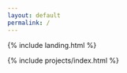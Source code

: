 ```yaml
---
layout: default
permalink: /
---
```


{% include landing.html %} 

{% include projects/index.html %}